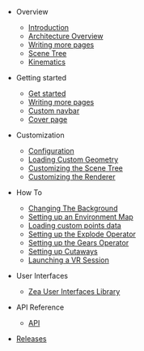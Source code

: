 - Overview

  - [Introduction](zea-engine.md)
  - [Architecture Overview](arch-overview.md)
  - [Writing more pages](more-pages.md)
  - [Scene Tree](scene-tree.md)
  - [Kinematics](kinematics.md)

- Getting started

  - [Get started](get-started.md)
  - [Writing more pages](more-pages.md)
  - [Custom navbar](custom-navbar.md)
  - [Cover page](cover.md)

- Customization

  - [Configuration](configuration.md)
  - [Loading Custom Geometry](write-a-SG-plugin.md)
  - [Customizing the Scene Tree](write-a-SG-plugin.md)
  - [Customizing the Renderer](write-a-Renderer-plugin.md)

- How To

  - [Changing The Background](tutorials/changing-the-background.md)
  - [Setting up an Environment Map](tutorials/setting-up-an-environment-map.md)
  - [Loading custom points data](tutorials/custom-points.md)
  - [Setting up the Explode Operator](tutorials/explode-operator.md)
  - [Setting up the Gears Operator](tutorials/gears-operator.md)
  - [Setting up Cutaways](tutorials/cutaways.md)
  - [Launching a VR Session](tutorials/VR.md)

- User Interfaces 
  - [Zea User Interfaces Library](zea-web-components.md)

- API Reference
  - [API](api/README.md)

- [Releases](changelog.md)
